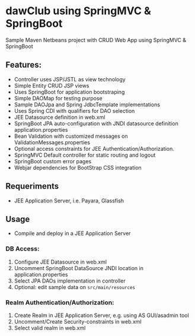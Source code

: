 dawClub using SpringMVC & SpringBoot
==========

Sample Maven Netbeans project with CRUD Web App using SpringMVC & SpringBoot

Features:
-------------
- Controller uses JSP/JSTL as view technology 
- Simple Entity CRUD JSP views
- Uses SpringBoot for application bootstraping
- Simple DAOMap for testing purpose
- Sample DAOJpa and Spring JdbcTemplate implementations
- Uses Spring CDI with qualifiers for DAO selection
- JEE Datasource definition in web.xml
- SpringBoot JPA auto-configuration with JNDI datasource definition application.properties
- Bean Validation with customized messages on ValidationMessages.properties
- Optional access constraints for JEE Authentication/Authorization.
- SpringMVC Default controller for static routing and logout
- SpringBoot custom error pages
- Webjar dependencies for BootStrap CSS integration

## Requeriments

- JEE Application Server, i.e. Payara, Glassfish

## Usage
- Compile and deploy in a JEE Application Server

### DB Access:
1. Configure JEE Datasource in web.xml
2. Uncomment SpringBoot DataSource JNDI location in application.properties
3. Select JPA DAOs implementation in controller
4. Optional: edit sample data on `src/main/resources`

### Realm Authentication/Authorization:
1. Create Realm in JEE Application Server, e.g. using AS GUI/asadmin tool
2. Uncomment/Create Security-constraints in web.xml
3. Select valid realm in web.xml